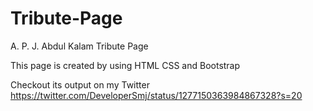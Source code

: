 # Tribute-Page
A. P. J. Abdul Kalam Tribute Page

This page is created by using HTML CSS and Bootstrap

Checkout its output on my Twitter https://twitter.com/DeveloperSmj/status/1277150363984867328?s=20
